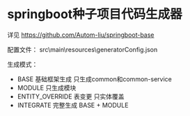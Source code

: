 # springboot种子项目代码生成器


详见 https://github.com/Autom-liu/springboot-base

配置文件： src\main\resources\generatorConfig.json

生成模式： 

- BASE 基础框架生成  只生成common和common-service
- MODULE  只生成模块
- ENTITY_OVERRIDE  表变更 只实体覆盖
- INTEGRATE 完整生成  BASE + MODULE
